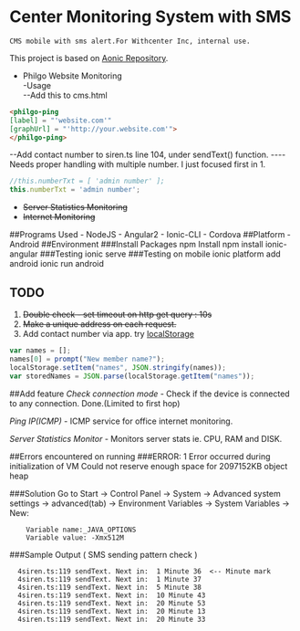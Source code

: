 # Center Monitoring System with SMS
    CMS mobile with sms alert.For Withcenter Inc, internal use.
This project is based on [Aonic Repository](https://github.com/thruthesky/aonic).
* Philgo Website Monitoring  
-Usage  
--Add this to cms.html  
 ```HTML
<philgo-ping
[label] = "'website.com'"
[graphUrl] = "'http://your.website.com'">
</philgo-ping>  
```  
--Add contact number to siren.ts line 104, under sendText() function. 
----Needs proper handling with multiple number. I just focused first in 1.
```javascript
//this.numberTxt = [ 'admin number' ];
this.numberTxt = 'admin number';
```
* ~~Server Statistics Monitoring~~
* ~~Internet Monitoring~~

##Programs Used
    - NodeJS
    - Angular2
    - Ionic-CLI
    - Cordova
##Platform
    - Android
##Environment
###Install Packages
    npm Install
    npm install ionic-angular
###Testing
    ionic serve
###Testing on mobile
    ionic platform add android
    ionic run android

## TODO

1. ~~Double check - set timeout on http get query : 10s~~
2. ~~Make a unique address on each request.~~
3. Add contact number via app. try
[localStorage](http://stackoverflow.com/questions/3357553/how-to-store-an-array-in-localstorage)

```javascript
var names = [];
names[0] = prompt("New member name?");
localStorage.setItem("names", JSON.stringify(names));
var storedNames = JSON.parse(localStorage.getItem("names"));
```


##Add feature
*Check connection mode* - Check if the device is connected to any connection. Done.(Limited to first hop)

*Ping IP(ICMP)* - ICMP service for office internet monitoring.

*Server Statistics Monitor* - Monitors server stats ie. CPU, RAM and DISK.





##Errors encountered on running
###ERROR: 1
        Error occurred during initialization of VM
        Could not reserve enough space for 2097152KB object heap

###Solution
        Go to Start → Control Panel → System → Advanced system settings → advanced(tab) → Environment Variables → System Variables → New:

        Variable name:_JAVA_OPTIONS
        Variable value: -Xmx512M
        
###Sample Output ( SMS sending pattern check )

      4siren.ts:119 sendText. Next in:  1 Minute 36  <-- Minute mark
      4siren.ts:119 sendText. Next in:  1 Minute 37
      4siren.ts:119 sendText. Next in:  5 Minute 38
      4siren.ts:119 sendText. Next in:  10 Minute 43
      4siren.ts:119 sendText. Next in:  20 Minute 53
      4siren.ts:119 sendText. Next in:  20 Minute 13
      4siren.ts:119 sendText. Next in:  20 Minute 33
